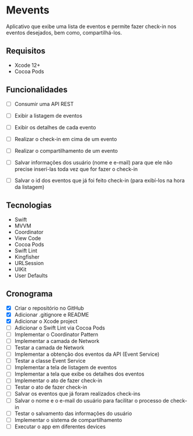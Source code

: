 #  Mevents

Aplicativo que exibe uma lista de eventos e permite fazer check-in nos eventos desejados, bem como, compartilhá-los.


## Requisitos
- Xcode 12+
- Cocoa Pods


## Funcionalidades
- [ ] Consumir uma API REST
- [ ] Exibir a listagem de eventos
- [ ] Exibir os detalhes de cada evento
- [ ] Realizar o check-in em cima de um evento
- [ ] Realizar o compartilhamento de um evento
- [ ] Salvar informações dos usuário (nome e e-mail) para que ele não precise inserí-las toda vez que for fazer o check-in
- [ ] Salvar o id dos eventos que já foi feito check-in (para exibí-los na hora da listagem)


## Tecnologias
- Swift
- MVVM
- Coordinator
- View Code
- Cocoa Pods
- Swift Lint
- Kingfisher
- URLSession
- UIKit
- User Defaults


## Cronograma
- [x] Criar o repositório no GitHub
- [x] Adicionar .gitignore e README
- [x] Adicionar o Xcode project
- [ ] Adicionar o Swift Lint via Cocoa Pods
- [ ] Implementar o Coordinator Pattern
- [ ] Implementar a camada de Network
- [ ] Testar a camada de Network
- [ ] Implementar a obtenção dos eventos da API (Event Service)
- [ ] Testar a classe Event Service
- [ ] Implementar a tela de listagem de eventos
- [ ] Implementar a tela que exibe os detalhes dos eventos
- [ ] Implementar o ato de fazer check-in
- [ ] Testar o ato de fazer check-in
- [ ] Salvar os eventos que já foram realizados check-ins
- [ ] Salvar o nome e o e-mail do usuário para facilitar o processo de check-in
- [ ] Testar o salvamento das informações do usuário
- [ ] Implementar o sistema de compartilhamento
- [ ] Executar o app em diferentes devices
